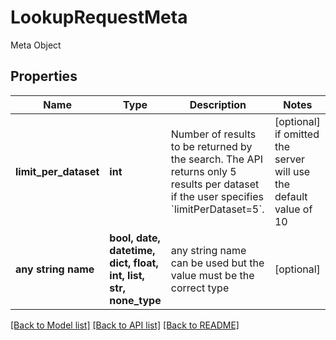 # LookupRequestMeta

Meta Object

## Properties
Name | Type | Description | Notes
------------ | ------------- | ------------- | -------------
**limit_per_dataset** | **int** | Number of results to be returned by the search. The API returns only 5 results per dataset if the user specifies &#x60;limitPerDataset&#x3D;5&#x60;. | [optional]  if omitted the server will use the default value of 10
**any string name** | **bool, date, datetime, dict, float, int, list, str, none_type** | any string name can be used but the value must be the correct type | [optional]

[[Back to Model list]](../README.md#documentation-for-models) [[Back to API list]](../README.md#documentation-for-api-endpoints) [[Back to README]](../README.md)


